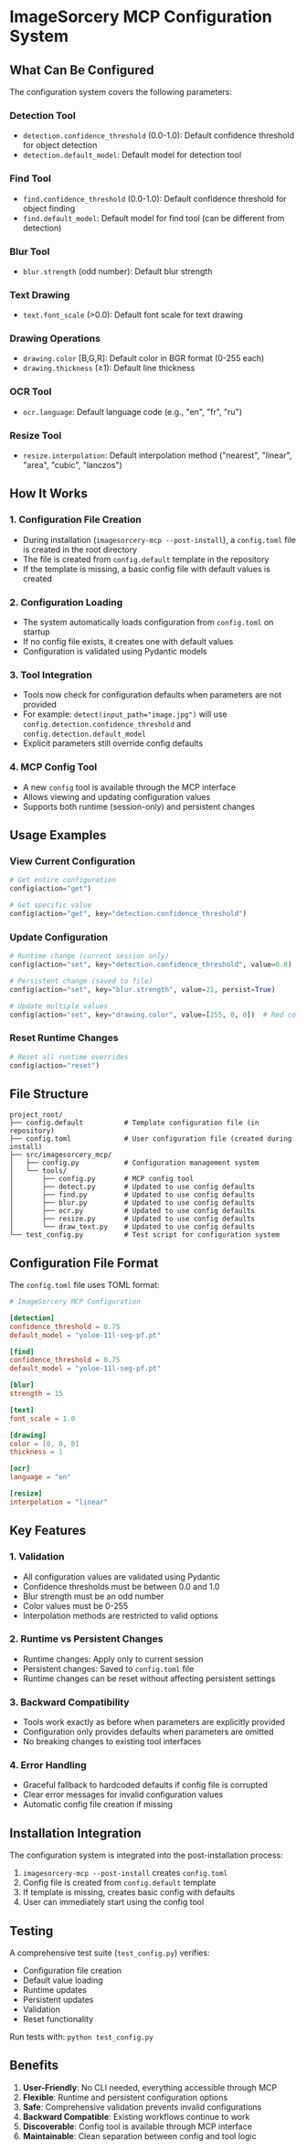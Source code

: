 # ImageSorcery MCP Configuration System

## What Can Be Configured

The configuration system covers the following parameters:

### Detection Tool
- `detection.confidence_threshold` (0.0-1.0): Default confidence threshold for object detection
- `detection.default_model`: Default model for detection tool

### Find Tool  
- `find.confidence_threshold` (0.0-1.0): Default confidence threshold for object finding
- `find.default_model`: Default model for find tool (can be different from detection)

### Blur Tool
- `blur.strength` (odd number): Default blur strength

### Text Drawing
- `text.font_scale` (>0.0): Default font scale for text drawing

### Drawing Operations
- `drawing.color` [B,G,R]: Default color in BGR format (0-255 each)
- `drawing.thickness` (≥1): Default line thickness

### OCR Tool
- `ocr.language`: Default language code (e.g., "en", "fr", "ru")

### Resize Tool
- `resize.interpolation`: Default interpolation method ("nearest", "linear", "area", "cubic", "lanczos")

## How It Works

### 1. Configuration File Creation
- During installation (`imagesorcery-mcp --post-install`), a `config.toml` file is created in the root directory
- The file is created from `config.default` template in the repository
- If the template is missing, a basic config file with default values is created

### 2. Configuration Loading
- The system automatically loads configuration from `config.toml` on startup
- If no config file exists, it creates one with default values
- Configuration is validated using Pydantic models

### 3. Tool Integration
- Tools now check for configuration defaults when parameters are not provided
- For example: `detect(input_path="image.jpg")` will use `config.detection.confidence_threshold` and `config.detection.default_model`
- Explicit parameters still override config defaults

### 4. MCP Config Tool
- A new `config` tool is available through the MCP interface
- Allows viewing and updating configuration values
- Supports both runtime (session-only) and persistent changes

## Usage Examples

### View Current Configuration
```python
# Get entire configuration
config(action="get")

# Get specific value
config(action="get", key="detection.confidence_threshold")
```

### Update Configuration
```python
# Runtime change (current session only)
config(action="set", key="detection.confidence_threshold", value=0.8)

# Persistent change (saved to file)
config(action="set", key="blur.strength", value=21, persist=True)

# Update multiple values
config(action="set", key="drawing.color", value=[255, 0, 0])  # Red color
```

### Reset Runtime Changes
```python
# Reset all runtime overrides
config(action="reset")
```

## File Structure

```
project_root/
├── config.default          # Template configuration file (in repository)
├── config.toml             # User configuration file (created during install)
├── src/imagesorcery_mcp/
│   ├── config.py           # Configuration management system
│   └── tools/
│       ├── config.py       # MCP config tool
│       ├── detect.py       # Updated to use config defaults
│       ├── find.py         # Updated to use config defaults
│       ├── blur.py         # Updated to use config defaults
│       ├── ocr.py          # Updated to use config defaults
│       ├── resize.py       # Updated to use config defaults
│       └── draw_text.py    # Updated to use config defaults
└── test_config.py          # Test script for configuration system
```

## Configuration File Format

The `config.toml` file uses TOML format:

```toml
# ImageSorcery MCP Configuration

[detection]
confidence_threshold = 0.75
default_model = "yoloe-11l-seg-pf.pt"

[find]
confidence_threshold = 0.75
default_model = "yoloe-11l-seg-pf.pt"

[blur]
strength = 15

[text]
font_scale = 1.0

[drawing]
color = [0, 0, 0]
thickness = 1

[ocr]
language = "en"

[resize]
interpolation = "linear"
```

## Key Features

### 1. Validation
- All configuration values are validated using Pydantic
- Confidence thresholds must be between 0.0 and 1.0
- Blur strength must be an odd number
- Color values must be 0-255
- Interpolation methods are restricted to valid options

### 2. Runtime vs Persistent Changes
- Runtime changes: Apply only to current session
- Persistent changes: Saved to `config.toml` file
- Runtime changes can be reset without affecting persistent settings

### 3. Backward Compatibility
- Tools work exactly as before when parameters are explicitly provided
- Configuration only provides defaults when parameters are omitted
- No breaking changes to existing tool interfaces

### 4. Error Handling
- Graceful fallback to hardcoded defaults if config file is corrupted
- Clear error messages for invalid configuration values
- Automatic config file creation if missing

## Installation Integration

The configuration system is integrated into the post-installation process:

1. `imagesorcery-mcp --post-install` creates `config.toml`
2. Config file is created from `config.default` template
3. If template is missing, creates basic config with defaults
4. User can immediately start using the config tool

## Testing

A comprehensive test suite (`test_config.py`) verifies:
- Configuration file creation
- Default value loading
- Runtime updates
- Persistent updates
- Validation
- Reset functionality

Run tests with: `python test_config.py`

## Benefits

1. **User-Friendly**: No CLI needed, everything accessible through MCP
2. **Flexible**: Runtime and persistent configuration options
3. **Safe**: Comprehensive validation prevents invalid configurations
4. **Backward Compatible**: Existing workflows continue to work
5. **Discoverable**: Config tool is available through MCP interface
6. **Maintainable**: Clean separation between config and tool logic
